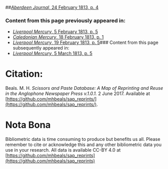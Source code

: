 ##[*Aberdeen Journal*, 24 February 1813, p. 4](https://mhbeals.github.io/sap_html/Aberdeen-Journal/Aberdeen-Journal-24-February-1813-p-4)

### Content from this page previously appeared in:
+ [*Liverpool Mercury*, 5 February 1813, p. 5](https://mhbeals.github.io/sap_html/Liverpool-Mercury/Liverpool-Mercury-5-February-1813-p-5)
+ [*Caledonian Mercury*, 18 February 1813, p. 1](https://mhbeals.github.io/sap_html/Caledonian-Mercury/Caledonian-Mercury-18-February-1813-p-1)
+ [*Liverpool Mercury*, 19 February 1813, p. 5](https://mhbeals.github.io/sap_html/Liverpool-Mercury/Liverpool-Mercury-19-February-1813-p-5)### Content from this page subsequently appeared in:
+ [*Liverpool Mercury*, 5 March 1813, p. 5](https://mhbeals.github.io/sap_html/Liverpool-Mercury/Liverpool-Mercury-5-March-1813-p-5)
                    
# Citation: 

Beals. M. H. *Scissors and Paste Database: A Map of Reprinting and Reuse in the Anglophone Newspaper Press v.1.0.1.* 2 June 2017. Available at [https://github.com/mhbeals/sap_reprints/](https://github.com/mhbeals/sap_reprints/). 
                    
# Nota Bona

Bibliometric data is time consuming to produce but benefits us all. Please remember to cite or acknowledge this and any other bibliometric data you use in your research. All data is available CC-BY 4.0 at [https://github.com/mhbeals/sap_reprints](https://github.com/mhbeals/sap_reprints)
